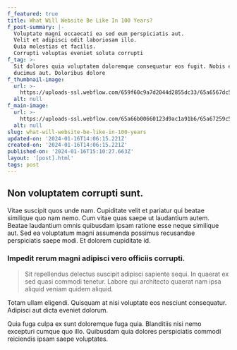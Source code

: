 ```yaml
---
f_featured: true
title: What Will Website Be Like In 100 Years?
f_post-summary: |-
  Voluptate magni occaecati ea sed eum perspiciatis aut.
  Velit et adipisci odit laboriosam illo.
  Quia molestias et facilis.
  Corrupti voluptas eveniet soluta corrupti 
f_tag: >-
  Sit dolores quia voluptatem doloremque consequatur eos fugit. Nobis eos
  ducimus aut. Doloribus dolore
f_thumbnail-image:
  url: >-
    https://uploads-ssl.webflow.com/659f60c9a7d2044d2855dc33/65a6567dc5ba17ecbf829d10_image1.jpeg
  alt: null
f_main-image:
  url: >-
    https://uploads-ssl.webflow.com/65a66b00660123d9ac1a91b6/65a67259c5ba17ecbf986726_image8.jpeg
  alt: null
slug: what-will-website-be-like-in-100-years
updated-on: '2024-01-16T14:06:15.221Z'
created-on: '2024-01-16T14:06:15.221Z'
published-on: '2024-01-16T15:10:27.663Z'
layout: '[post].html'
tags: post
---
```


Non voluptatem corrupti sunt.
-----------------------------

Vitae suscipit quos unde nam. Cupiditate velit et pariatur qui beatae similique quo nam nemo. Cum vitae quas saepe ut laudantium autem. Beatae laudantium omnis quibusdam ipsam ratione esse neque similique aut. Sed ea voluptatum magni assumenda possimus recusandae perspiciatis saepe modi. Et dolorem cupiditate id.

### Impedit rerum magni adipisci vero officiis corrupti.

> Sit repellendus delectus suscipit adipisci sapiente sequi. In quaerat ex sed quasi commodi tenetur. Labore qui architecto quaerat nam ipsa aliquid veniam quidem aliquid.

Totam ullam eligendi. Quisquam at nisi voluptate eos nesciunt consequatur. Adipisci aut dicta eveniet dolorum.

Quia fuga culpa ex sunt doloremque fuga quia. Blanditiis nisi nemo excepturi cumque quo illo. Quibusdam quia dolores perspiciatis commodi reiciendis ipsam saepe voluptates.
